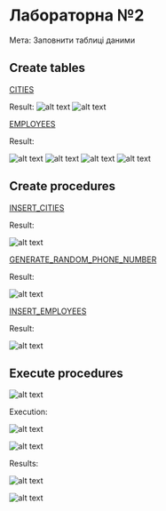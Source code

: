 # Лабораторна №2

Мета: Заповнити таблиці даними

## Create tables

[CITIES](./tables/CITIES.sql)

Result:
![alt text](image.png)
![alt text](image-1.png)

[EMPLOYEES](./tables/EMPLOYEES.sql)

Result:

![alt text](image-2.png)
![alt text](image-3.png)
![alt text](image-4.png)
![alt text](image-5.png)


## Create procedures

[INSERT_CITIES](./inserts/insert_values_into_cities.sql)

Result:

![alt text](image-6.png)

[GENERATE_RANDOM_PHONE_NUMBER](./inserts/generate_random_phone_number.sql)

Result:

![alt text](image-7.png)

[INSERT_EMPLOYEES](./inserts/insert_values_into_employees.sql)

Result:

![alt text](image-8.png)

## Execute procedures

![alt text](image-9.png)

Execution:

![alt text](image-12.png)

![alt text](image-10.png)

Results:

![alt text](image-13.png)

![alt text](image-11.png)